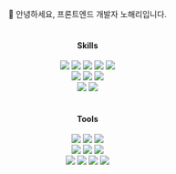 <div align='center'>
 
<!-- ![header](https://capsule-render.vercel.app/api?type=waving&color=auto&height=250&section=header&text=YES!%20HAERi&fontSize=45&fontColor=232F3E) -->
 
 <br />
 👋 안녕하세요, 프론트엔드 개발자 노해리입니다.
 <br />
 <br />

<!--
**yesharry/yesharry** is a ✨ _special_ ✨ repository because its `README.md` (this file) appears on your GitHub profile.

Here are some ideas to get you started:

- 🔭 I’m currently working on ...
- 🌱 I’m currently learning ...
- 👯 I’m looking to collaborate on ...
- 🤔 I’m looking for help with ...
- 💬 Ask me about ...
- 📫 How to reach me: ...
- 😄 Pronouns: ...
- ⚡ Fun fact: ...
-->


#### Skills
 <img src="https://img.shields.io/badge/HTML5-E34F26?style=flat&logo=HTML5&logoColor=white"/> 
 <img src="https://img.shields.io/badge/CSS3-1572B6?style=flat&logo=CSS3&logoColor=white"/> 
 <img src="https://img.shields.io/badge/JavaScript-F7DF1E?style=flat&logo=JavaScript&logoColor=black"/> 
 <img src="https://img.shields.io/badge/TypeScript-3178C6?style=flat&logo=TypeScript&logoColor=white"/> 
 <img src="https://img.shields.io/badge/React-61DAFB?style=flat&logo=React&logoColor=black"/> 
 <br /> 
 <img src="https://img.shields.io/badge/Sass-CC6699?style=flat&logo=Sass&logoColor=white"/> 
 <img src="https://img.shields.io/badge/Styled Components-DB7093?style=flat&logo=Styled-Components&logoColor=white"/> 
 <img src="https://img.shields.io/badge/Tailwind CSS-06B6D4?style=flat&logo=Tailwind CSS&logoColor=white"/>
<!--  <img src="https://img.shields.io/badge/Prettier-F7B93E?style=flat&logo=Prettier&logoColor=black"/> -->
<!--  <img src="https://img.shields.io/badge/ESLint-4B32C3?style=flat&logo=ESLint&logoColor=white"/> -->
 <br />
<!--  <img src="https://img.shields.io/badge/Axios-5A29E4?style=flat&logo=Axios&logoColor=white"/> -->
 <img src="https://img.shields.io/badge/npm-CB3837?style=flat&logo=npm&logoColor=white"/>
 <img src="https://img.shields.io/badge/yarn-2C8EBB?style=flat&logo=yarn&logoColor=white"/>

 <br />
 <br />
 
#### Tools
 <img src="https://img.shields.io/badge/Visual Studio Code-007ACC?style=flat&logo=Visual Studio Code&logoColor=white"/>
 <img src="https://img.shields.io/badge/Git-F05032?style=flat&logo=Git&logoColor=white"/> 
 <img src="https://img.shields.io/badge/GitHub-181717?style=flat&logo=GitHub&logoColor=white"/> 
 <br />
 <img src="https://img.shields.io/badge/Slack-4A154B?style=flat&logo=Slack&logoColor=white"/>  
 <img src="https://img.shields.io/badge/Discord-5865F2?style=flat&logo=Discord&logoColor=white"/> 
 <img src="https://img.shields.io/badge/Microsoft Teams-6264A7?style=flat&logo=Microsoft Teams&logoColor=white"/>
 <br />
 <img src="https://img.shields.io/badge/Notion-000000?style=flat&logo=Notion&logoColor=white"/>
 <img src="https://img.shields.io/badge/Figma-F24E1E?style=flat&logo=Figma&logoColor=white"/>
 <img src="https://img.shields.io/badge/Trello-0052CC?style=flat&logo=Trello&logoColor=white"/>
 <img src="https://img.shields.io/badge/Jira-0052CC?style=flat&logo=Jira&logoColor=white"/>

 <br />
 <br />
 <br />
 <br />
 
<!-- [![Hits](https://hits.seeyoufarm.com/api/count/incr/badge.svg?url=https%3A%2F%2Fgithub.com%2Fyesharry&count_bg=%23F9C730&title_bg=%23555555&icon=&icon_color=%23E7E7E7&title=hits&edge_flat=false)](https://hits.seeyoufarm.com) -->

</div>

